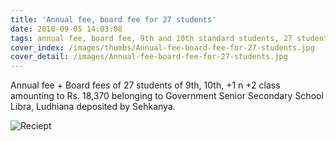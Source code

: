 ```yaml
---
title: 'Annual fee, board fee for 27 students'
date: 2018-09-05 14:03:08
tags: annual fee, board fee, 9th and 10th standard students, 27 students
cover_index: /images/thumbs/Annual-fee-board-fee-for-27-students.jpg
cover_detail: /images/Annual-fee-board-fee-for-27-students.jpg
---
```

Annual fee + Board fees of 27 students of 9th, 10th, +1 n +2 class amounting to Rs. 18,370 belonging to Government Senior Secondary School Libra, Ludhiana deposited by Sehkanya.

![Reciept](/images/Annual-fee-board-fee-for-27-students-receipt.jpg)